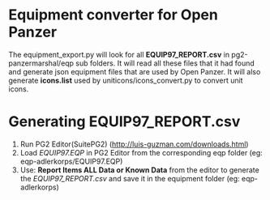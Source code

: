 # Equipment converter for Open Panzer

The equipment_export.py will look for all **EQUIP97_REPORT.csv** in pg2-panzermarshal/eqp sub folders. 
It will read all these files that it had found and generate json equipment files that are used by Open Panzer.
It will also generate **icons.list** used by uniticons/icons_convert.py to convert unit icons.
 
# Generating EQUIP97_REPORT.csv
 
1. Run PG2 Editor(SuitePG2) (http://luis-guzman.com/downloads.html) 
2. Load *EQUIP97.EQP* in PG2 Editor from the corresponding eqp folder (eg: eqp-adlerkorps/EQUIP97.EQP)
3. Use: **Report Items ALL Data or Known Data** from the editor to generate the *EQUIP97_REPORT.csv* and
save it in the equipment folder (eg: eqp-adlerkorps)


